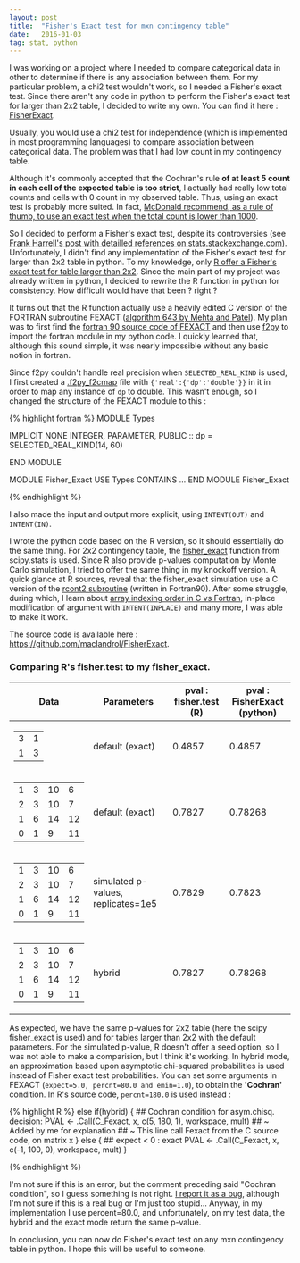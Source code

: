 ```yaml
---
layout: post
title:  "Fisher's Exact test for mxn contingency table"
date:   2016-01-03
tag: stat, python
---
```



I was working on a project where I needed to compare categorical data in other to determine if there is any association between them. For my particular problem, a chi2 test wouldn't work, so I needed a Fisher's exact test. Since there aren't any code in python to perform the Fisher's exact test for larger than 2x2 table, I decided to write my own. You can find it here : [FisherExact](https://github.com/maclandrol/FisherExact).
<!--more-->

Usually, you would use a chi2 test for independence (which is implemented in most programming languages) to compare association between categorical data. The problem was that I had low count in my contingency table.

Although it's commonly accepted that the Cochran's rule **of at least 5 count in each cell of the expected table is too strict**, I actually had really low total counts and cells with 0 count in my observed table. Thus, using an exact test is probably more suited. In fact, [McDonald recommend, as a rule of thumb, to use an exact test when the total count is lower than 1000](http://www.biostathandbook.com/small.html). 

So I decided to perform a Fisher's exact test, despite its controversies (see [Frank Harrell's post with detailled references on stats.stackexchange.com](http://stats.stackexchange.com/questions/14226/given-the-power-of-computers-these-days-is-there-ever-a-reason-to-do-a-chi-squa/14230#14230)). Unfortunately, I didn't find any implementation of the Fisher's exact test for larger than 2x2 table in python. To my knowledge, only [R offer a Fisher's exact test for table larger than 2x2](https://stat.ethz.ch/R-manual/R-devel/library/stats/html/fisher.test.html). Since the main part of my project was already written in python, I decided to rewrite the R function in python for consistency. How difficult would have that been ? right ?

It turns out that the R function actually use a heavily edited C version of the FORTRAN subroutine FEXACT ([algorithm 643 by Mehta and Patel](http://dl.acm.org/citation.cfm?id=214326&picked=formats&preflayout=tabs)). My plan was to first find the [fortran 90 source code of FEXACT](http://jblevins.org/mirror/amiller/) and then use [f2py](http://docs.scipy.org/doc/numpy-dev/f2py/) to import the fortran module in my python code. I quickly learned that, although this sound simple, it was nearly impossible without any basic notion in fortran. 

Since f2py couldn't handle real precision when ```SELECTED_REAL_KIND``` is used, I first created a [.f2py_f2cmap](https://sysbio.ioc.ee/projects/f2py2e/FAQ.html#q-what-if-fortran-90-code-uses-type-spec-kind-kind) file with ```{'real':{'dp':'double'}}``` in it in order to map any instance of ```dp``` to double. This wasn't enough, so I changed the structure of the FEXACT module to this :

{% highlight fortran %}
MODULE Types

IMPLICIT NONE
INTEGER, PARAMETER, PUBLIC :: dp = SELECTED_REAL_KIND(14, 60)

END MODULE

MODULE Fisher_Exact
USE Types
CONTAINS
...
END MODULE Fisher_Exact

{% endhighlight %}

I also made the input and output more explicit, using ```INTENT(OUT)``` and ```INTENT(IN)```.

I wrote the python code based on the R version, so it should essentially do the same thing. For 2x2 contingency  table, the [fisher_exact](http://docs.scipy.org/doc/scipy-0.16.0/reference/generated/scipy.stats.fisher_exact.html) function from scipy.stats is used. Since R also provide p-values computation by Monte Carlo simulation, I tried to offer the same thing in my knockoff version. A quick glance at R sources, reveal that the fisher_exact simulation use a C version of the [rcont2 subroutine](http://people.sc.fsu.edu/~jburkardt/f_src/asa159/asa159.html) (written in Fortran90). After some struggle, during which, I learn about [array indexing order in C vs Fortran](http://docs.scipy.org/doc/numpy-1.10.0/reference/internals.html#multidimensional-array-indexing-order-issues), in-place modification of argument with ```INTENT(INPLACE)``` and many more, I was able to make it work. 

The source code is available here : https://github.com/maclandrol/FisherExact.


### Comparing R's fisher.test to my fisher_exact.


<table>
  <thead>
    <tr>
      <th>Data</th>
      <th>Parameters</th>
      <th>pval : fisher.test (R)</th>
      <th>pval : FisherExact (python)</th>
    </tr>
  </thead>
  <tbody>
    <tr>
      <td>
	<table border="0" CELLPADDING="1" CELLSPACING="1">         
           <td>3</td>
           <td>1</td>
           <tr>
           <td>1</td>
           <td>3</td>
           </tr>
           </table>
      </td>
      <td>default (exact)</td>
      <td>0.4857</td>
      <td>0.4857</td>
    </tr>
    <tr>
      <td>
	<table border="0" CELLPADDING="1" CELLSPACING="1">
           <td>1</td>
           <td>3</td>
           <td>10</td>
           <td>6</td>
           <tr>
           <td>2</td>
           <td>3</td>
           <td>10</td>
           <td>7</td>
           </tr>
			<tr>
           <td>1</td>
           <td>6</td>
           <td>14</td>
           <td>12</td>
           </tr>
			<tr>
           <td>0</td>
           <td>1</td>
           <td>9</td>
           <td>11</td>
           </tr>
           </table>
      </td>
      <td>
      	default (exact)
      </td>
      <td>
      0.7827
      </td>
      <td>
      0.78268
      </td>
    </tr>
     <tr>
      <td>
	<table border="0" CELLPADDING="1" CELLSPACING="1">
           <td>1</td>
           <td>3</td>
           <td>10</td>
           <td>6</td>
           <tr>
           <td>2</td>
           <td>3</td>
           <td>10</td>
           <td>7</td>
           </tr>
			<tr>
           <td>1</td>
           <td>6</td>
           <td>14</td>
           <td>12</td>
           </tr>
			<tr>
           <td>0</td>
           <td>1</td>
           <td>9</td>
           <td>11</td>
           </tr>
           </table>
      </td>
      <td>
      	simulated p-values, replicates=1e5
      </td>
      <td>
      0.7829
      </td>
      <td>
      0.7823
      </td>
    </tr>
         <tr>
      <td>
	<table border="0" CELLPADDING="1" CELLSPACING="1">
           <td>1</td>
           <td>3</td>
           <td>10</td>
           <td>6</td>
           <tr>
           <td>2</td>
           <td>3</td>
           <td>10</td>
           <td>7</td>
           </tr>
			<tr>
           <td>1</td>
           <td>6</td>
           <td>14</td>
           <td>12</td>
           </tr>
			<tr>
           <td>0</td>
           <td>1</td>
           <td>9</td>
           <td>11</td>
           </tr>
           </table>
      </td>
      <td>
      	hybrid
      </td>
      <td>
      0.7827
      </td>
      <td>
      0.78268
      </td>
    </tr>
  </tbody>
  </table>


As expected, we have the same p-values for 2x2 table (here the scipy fisher_exact is used) and for tables larger than 2x2 with the default parameters. For the simulated p-value, R doesn't offer a seed option, so I was not able to make a comparision, but I think it's working.
In hybrid mode, an approximation based upon asymptotic chi-squared probabilities is used instead of Fisher exact test probabilities. You can set some arguments in FEXACT (```expect=5.0, percnt=80.0 and emin=1.0```), to obtain the **'Cochran'** condition. In R's source code, ```percnt=180.0``` is used instead : 
  
{% highlight R %}
else if(hybrid) {
	## Cochran condition for asym.chisq. decision:
	PVAL <- .Call(C_Fexact, x, c(5, 180, 1), workspace, mult)
	## ~ Added by me for explanation
	## ~ This line call Fexact from the C source code, on matrix x
} else {
	##  expect < 0 : exact
	PVAL <- .Call(C_Fexact, x, c(-1, 100, 0), workspace, mult)
}
   
{% endhighlight %}

I'm not sure if this is an error, but the comment preceding said "Cochran condition", so I guess something is not right. [I report it as a bug](https://bugs.r-project.org/bugzilla/show_bug.cgi?id=16654), although I'm not sure if this is a real bug or I'm just too stupid... Anyway, in my implementation I use percent=80.0, and unfortunately, on my test data, the hybrid and the exact mode return the same p-value.

In conclusion, you can now do Fisher's exact test on any mxn contingency table in python. I hope this will be useful to someone.